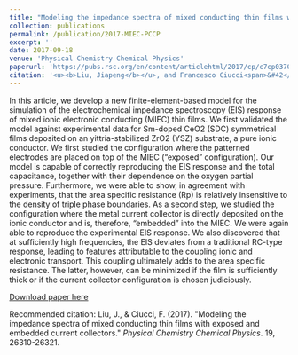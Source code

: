 ```yaml
---
title: "Modeling the impedance spectra of mixed conducting thin films with exposed and embedded current collectors"
collection: publications
permalink: /publication/2017-MIEC-PCCP
excerpt: ''
date: 2017-09-18
venue: 'Physical Chemistry Chemical Physics'
paperurl: 'https://pubs.rsc.org/en/content/articlehtml/2017/cp/c7cp03703a'
citation: '<u><b>Liu, Jiapeng</b></u>, and Francesco Ciucci<span>&#42</span>. (2017). &quot;Modeling the impedance spectra of mixed conducting thin films with exposed and embedded current collectors.&quot; <i>Physical Chemistry Chemical Physics</i>. 19, 26310-26321.'
---
```

In this article, we develop a new finite-element-based model for the simulation of the electrochemical impedance spectroscopy (EIS) response of mixed ionic electronic conducting (MIEC) thin films. We first validated the model against experimental data for Sm-doped CeO2 (SDC) symmetrical films deposited on an yittria-stabilized ZrO2 (YSZ) substrate, a pure ionic conductor. We first studied the configuration where the patterned electrodes are placed on top of the MIEC (“exposed” configuration). Our model is capable of correctly reproducing the EIS response and the total capacitance, together with their dependence on the oxygen partial pressure. Furthermore, we were able to show, in agreement with experiments, that the area specific resistance (Rp) is relatively insensitive to the density of triple phase boundaries. As a second step, we studied the configuration where the metal current collector is directly deposited on the ionic conductor and is, therefore, “embedded” into the MIEC. We were again able to reproduce the experimental EIS response. We also discovered that at sufficiently high frequencies, the EIS deviates from a traditional RC-type response, leading to features attributable to the coupling ionic and electronic transport. This coupling ultimately adds to the area specific resistance. The latter, however, can be minimized if the film is sufficiently thick or if the current collector configuration is chosen judiciously.

[Download paper here](http://jiapeng-liu.github.io/files/JP-Liu_2017_MIEC_PCCP.pdf)

Recommended citation: Liu, J., & Ciucci, F. (2017). "Modeling the impedance spectra of mixed conducting thin films with exposed and embedded current collectors." <i>Physical Chemistry Chemical Physics</i>. 19, 26310-26321.